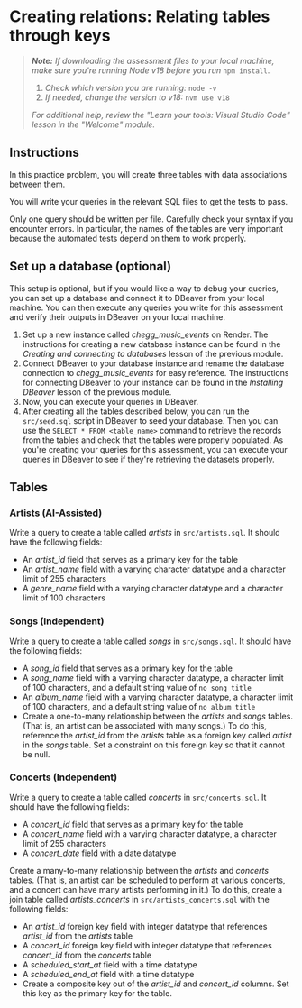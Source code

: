 # Creating relations: Relating tables through keys

> _**Note:** If downloading the assessment files to your local machine, make sure you're running Node v18 before you run_ `npm install`.
> 
> 1. _Check which version you are running:_ `node -v`
> 2. _If needed, change the version to v18:_ `nvm use v18`
> 
> _For additional help, review the "Learn your tools: Visual Studio Code" lesson in the "Welcome" module._

## Instructions

In this practice problem, you will create three tables with data associations between them.

You will write your queries in the relevant SQL files to get the tests to pass.

Only one query should be written per file. Carefully check your syntax if you encounter errors. In particular, the names of the tables are very important because the automated tests depend on them to work properly.

## Set up a database (optional)

This setup is optional, but if you would like a way to debug your queries, you can set up a database and connect it to DBeaver from your local machine. You can then execute any queries you write for this assessment and verify their outputs in DBeaver on your local machine.

1. Set up a new instance called _chegg_music_events_ on Render. The instructions for creating a new database instance can be found in the _Creating and connecting to databases_ lesson of the previous module.
2. Connect DBeaver to your database instance and rename the database connection to _chegg_music_events_ for easy reference. The instructions for connecting DBeaver to your instance can be found in the _Installing DBeaver_ lesson of the previous module.
3. Now, you can execute your queries in DBeaver.
4. After creating all the tables described below, you can run the `src/seed.sql` script in DBeaver to seed your database. Then you can use the `SELECT * FROM <table_name>` command to retrieve the records from the tables and check that the tables were properly populated. As you're creating your queries for this assessment, you can execute your queries in DBeaver to see if they're retrieving the datasets properly.

## Tables

### Artists (AI-Assisted)

Write a query to create a table called _artists_ in `src/artists.sql`. It should have the following fields:

- An _artist_id_ field that serves as a primary key for the table
- An _artist_name_ field with a varying character datatype and a character limit of 255 characters
- A _genre_name_ field with a varying character datatype and a character limit of 100 characters

### Songs (Independent)

Write a query to create a table called _songs_ in `src/songs.sql`. It should have the following fields:

- A _song_id_ field that serves as a primary key for the table
- A _song_name_ field with a varying character datatype, a character limit of 100 characters, and a default string value of `no song title`
- An _album_name_ field with a varying character datatype, a character limit of 100 characters, and a default string value of `no album title`
- Create a one-to-many relationship between the _artists_ and _songs_ tables. (That is, an artist can be associated with many songs.) To do this, reference the _artist_id_ from the _artists_ table as a foreign key called _artist_ in the _songs_ table. Set a constraint on this foreign key so that it cannot be null.

### Concerts (Independent)

Write a query to create a table called _concerts_ in `src/concerts.sql`. It should have the following fields:

- A _concert_id_ field that serves as a primary key for the table
- A _concert_name_ field with a varying character datatype, a character limit of 255 characters
- A _concert_date_ field with a date datatype

Create a many-to-many relationship between the _artists_ and _concerts_ tables. (That is, an artist can be scheduled to perform at various concerts, and a concert can have many artists performing in it.) To do this, create a join table called _artists_concerts_ in `src/artists_concerts.sql` with the following fields:

- An _artist_id_ foreign key field with integer datatype that references _artist_id_ from the _artists_ table
- A _concert_id_ foreign key field with integer datatype that references _concert_id_ from the _concerts_ table
- A _scheduled_start_at_ field with a time datatype
- A _scheduled_end_at_ field with a time datatype
- Create a composite key out of the _artist_id_ and _concert_id_ columns. Set this key as the primary key for the table.